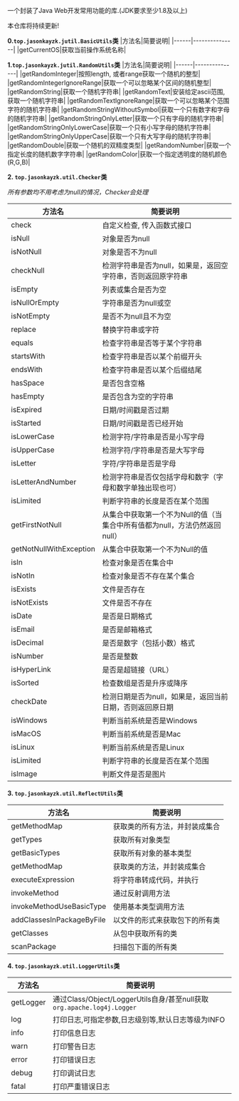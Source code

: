 一个封装了Java Web开发常用功能的库.(JDK要求至少1.8及以上)

本仓库将持续更新!

**0.`top.jasonkayzk.jutil.BasicUtils`类**
|方法名|简要说明|
|------|---------------|
|getCurrentOS|获取当前操作系统名称|



**1.`top.jasonkayzk.jutil.RandomUtils`类**
|方法名|简要说明|
|------|---------------|
|getRandomInteger|按照length, 或者range获取一个随机的整型|
|getRandomIntegerIgnoreRange|获取一个可以忽略某个区间的随机整型|
|getRandomString|获取一个随机字符串|
|getRandomText|安装给定ascii范围, 获取一个随机字符串|
|getRandomTextIgnoreRange|获取一个可以忽略某个范围字符的随机字符串|
|getRandomStringWithoutSymbol|获取一个只有数字和字母的随机字符串|
|getRandomStringOnlyLetter|获取一个只有字母的随机字符串|
|getRandomStringOnlyLowerCase|获取一个只有小写字母的随机字符串|
|getRandomStringOnlyUpperCase|获取一个只有大写字母的随机字符串|
|getRandomDouble|获取一个随机的双精度类型|
|getRandomNumber|获取一个指定长度的随机数字字符串|
|getRandomColor|获取一个指定透明度的随机颜色(R,G,B)|

**2. `top.jasonkayzk.util.Checker`类**

*所有参数均不用考虑为null的情况，Checker会处理*

| 方法名           | 简要说明                             |
| ------------- | -------------------------------- |
| check        | 自定义检查, 传入函数式接口                  |
| isNull        | 对象是否为null                        |
| isNotNull     | 对象是否不为null                       |
| checkNull     | 检测字符串是否为null，如果是，返回空字符串，否则返回原字符串 |
| isEmpty       | 列表或集合是否为空                        |
| isNullOrEmpty | 字符串是否为null或空                     |
| isNotEmpty    | 是否不为null且不为空                     |
| replace       | 替换字符串或字符                            |
| equals        | 检查字符串是否等于某个字符串                |
| startsWith        | 检查字符串是否以某个前缀开头                |
| endsWith        | 检查字符串是否以某个后缀结尾                |
| hasSpace        | 是否包含空格                |
| hasEmpty        | 是否包含为空的字符串                |
| isExpired        | 日期/时间戳是否过期                |
| isStarted        | 日期/时间戳是否已经开始               |
| isLowerCase        | 检测字符/字符串是否是小写字母               |
| isUpperCase        | 检测字符/字符串是否是大写字母               |
| isLetter        | 字符/字符串是否是字母               |
| isLetterAndNumber        | 检测字符串是否仅包括字母和数字（字母和数字单独出现也可）               |
| isLimited      | 判断字符串的长度是否在某个范围                     |
| getFirstNotNull      | 从集合中获取第一个不为Null的值（当集合中所有值都为null，方法仍然返回null）                     |
| getNotNullWithException      | 从集合中获取第一个不为Null的值                     |
| isIn      | 检查对象是否在集合中                     |
| isNotIn      | 检查对象是否不存在某个集合                     |
| isExists      | 文件是否存在                     |
| isNotExists      | 文件是否不存在                     |
| isDate        | 是否是日期格式                          |
| isEmail       | 是否是邮箱格式                          |
| isDecimal     | 是否是数字（包括小数）格式                    |
| isNumber      | 是否是整数                            |
| isHyperLink   | 是否是超链接（URL）                      |
| isSorted      | 检查数组是否是升序或降序                     |
| checkDate     | 检测日期是否为null，如果是，返回当前日期，否则返回原日期   |
| isWindows |判断当前系统是否是Windows|
| isMacOS |判断当前系统是否是Mac|
| isLinux |判断当前系统是否是Linux|
| isLimited |判断字符串的长度是否在某个范围|
| isImage |判断文件是否是图片|


**3. `top.jasonkayzk.util.ReflectUtils`类**

|方法名|简要说明|
|------|---------------|
|getMethodMap|获取类的所有方法，并封装成集合|
|getTypes|获取所有对象类型|
|getBasicTypes|获取所有对象的基本类型|
|getMethodMap|获取类的方法，并封装成集合|
|executeExpression|将字符串转成代码，并执行|
|invokeMethod|通过反射调用方法|
|invokeMethodUseBasicType|使用基本类型调用方法|
|addClassesInPackageByFile|以文件的形式来获取包下的所有类|
|getClasses|从包中获取所有的类|
|scanPackage|扫描包下面的所有类|


**4. `top.jasonkayzk.util.LoggerUtils`类**

|方法名|简要说明|
|------|---------------|
|getLogger| 通过Class/Object/LoggerUtils自身/甚至null获取`org.apache.log4j.Logger` |
|log|打印日志,可指定参数,日志级别等,默认日志等级为INFO|
|info|打印信息日志|
|warn|打印警告日志|
|error|打印错误日志|
|debug|打印调试日志|
|fatal|打印严重错误日志|